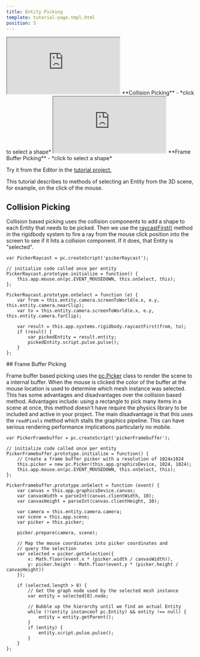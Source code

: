 ```yaml
---
title: Entity Picking
template: tutorial-page.tmpl.html
position: 5
---
```


<iframe src="https://playcanv.as/b/0iehjK3i/"></iframe>
**Collision Picking** - *click to select a shape*

<iframe src="https://playcanv.as/b/RxJFqzy5"></iframe>
**Frame Buffer Picking** - *click to select a shape*

Try it from the Editor in the [tutorial project.][1]

This tutorial describes to methods of selecting an Entity from the 3D scene, for example, on the click of the mouse.

## Collision Picking

Collision based picking uses the collision components to add a shape to each Entity that needs to be picked. Then we use the [raycastFirst()][2] method in the rigidbody system to fire a ray from the mouse click position into the screen to see if it hits a collision component. If it does, that Entity is "selected".

~~~javascript~~~
var PickerRaycast = pc.createScript('pickerRaycast');

// initialize code called once per entity
PickerRaycast.prototype.initialize = function() {
    this.app.mouse.on(pc.EVENT_MOUSEDOWN, this.onSelect, this);
};

PickerRaycast.prototype.onSelect = function (e) {
    var from = this.entity.camera.screenToWorld(e.x, e.y, this.entity.camera.nearClip);
    var to = this.entity.camera.screenToWorld(e.x, e.y, this.entity.camera.farClip);

    var result = this.app.systems.rigidbody.raycastFirst(from, to);
    if (result) {
        var pickedEntity = result.entity;
        pickedEntity.script.pulse.pulse();
    }
};
~~~

## Frame Buffer Picking

Frame buffer based picking uses the [pc.Picker][3] class to render the scene to a internal buffer. When the mouse is clicked the color of the buffer at the mouse location is used to determine which mesh instance was selected. This has some advantages and disadvantages over the collision based method. Advantages include: using a rectangle to pick many items in a scene at once, this method doesn't have require the physics library to be included and active in your project. The main disadvantage is that this uses the `readPixels` method which stalls the graphics pipeline. This can have serious rendering performance implications particularly no mobile.

~~~javascript~~~
var PickerFramebuffer = pc.createScript('pickerFramebuffer');

// initialize code called once per entity
PickerFramebuffer.prototype.initialize = function() {
    // Create a frame buffer picker with a resolution of 1024x1024
    this.picker = new pc.Picker(this.app.graphicsDevice, 1024, 1024);
    this.app.mouse.on(pc.EVENT_MOUSEDOWN, this.onSelect, this);
};

PickerFramebuffer.prototype.onSelect = function (event) {
    var canvas = this.app.graphicsDevice.canvas;
    var canvasWidth = parseInt(canvas.clientWidth, 10);
    var canvasHeight = parseInt(canvas.clientHeight, 10);

    var camera = this.entity.camera.camera;
    var scene = this.app.scene;
    var picker = this.picker;

    picker.prepare(camera, scene);

    // Map the mouse coordinates into picker coordinates and
    // query the selection
    var selected = picker.getSelection({
        x: Math.floor(event.x * (picker.width / canvasWidth)),
        y: picker.height - Math.floor(event.y * (picker.height / canvasHeight))
    });

    if (selected.length > 0) {
        // Get the graph node used by the selected mesh instance
        var entity = selected[0].node;

        // Bubble up the hierarchy until we find an actual Entity
        while (!(entity instanceof pc.Entity) && entity !== null) {
            entity = entity.getParent();
        }
        if (entity) {
            entity.script.pulse.pulse();
        }
    }
};
~~~

[1]: https://playcanvas.com/project/405856
[2]: http://developer.playcanvas.com/en/api/pc.RigidBodyComponentSystem.html#raycastFirst
[3]: http://developer.playcanvas.com/en/api/pc.Picker.html

